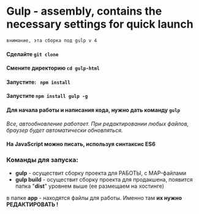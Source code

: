 # Gulp - assembly, contains the necessary settings for quick launch 

	внимание, эта сборка под gulp v 4

#### Сделайте ` git clone `

#### Смените директорию `cd gulp-html`

#### Запустите: `  npm install `

#### Запустите ` npm install gulp -g `

#### Для начала работы и написания кода, нужно дать команду   ` gulp `


*Все, автообновление работает.
При редактировании любых файлов, браузер будет автоматически обновляться.*


#### На JavaScript можно писать, используя синтаксис ES6


### Команды для запуска:
- **gulp** - осуществит сборку проекта для РАБОТЫ, с MAP-файлами
- **gulp build**   - осуществит сборку проекта для продакшена, появится папка "**dist**" уровнем выше (ее размещаем на хостинге)


 в папке **app** - находятся файлы для работы. Именно там **их нужно РЕДАКТИРОВАТЬ !**
